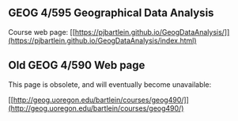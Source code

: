 ## GEOG 4/595 Geographical Data Analysis

Course web page:  [[https://pjbartlein.github.io/GeogDataAnalysis/]](https://pjbartlein.github.io/GeogDataAnalysis/index.html)

## Old GEOG 4/590 Web page ##

This page is obsolete, and will eventually become unavailable:

[[http://geog.uoregon.edu/bartlein/courses/geog490/]](http://geog.uoregon.edu/bartlein/courses/geog490/)